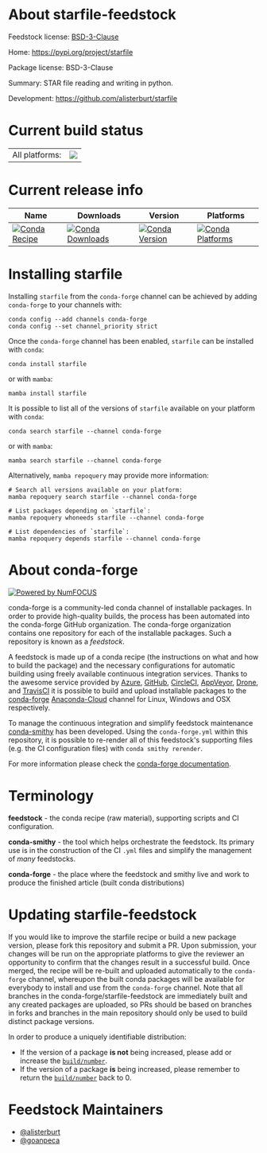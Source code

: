 About starfile-feedstock
========================

Feedstock license: [BSD-3-Clause](https://github.com/conda-forge/starfile-feedstock/blob/main/LICENSE.txt)

Home: https://pypi.org/project/starfile

Package license: BSD-3-Clause

Summary: STAR file reading and writing in python.

Development: https://github.com/alisterburt/starfile

Current build status
====================


<table><tr><td>All platforms:</td>
    <td>
      <a href="https://dev.azure.com/conda-forge/feedstock-builds/_build/latest?definitionId=15156&branchName=main">
        <img src="https://dev.azure.com/conda-forge/feedstock-builds/_apis/build/status/starfile-feedstock?branchName=main">
      </a>
    </td>
  </tr>
</table>

Current release info
====================

| Name | Downloads | Version | Platforms |
| --- | --- | --- | --- |
| [![Conda Recipe](https://img.shields.io/badge/recipe-starfile-green.svg)](https://anaconda.org/conda-forge/starfile) | [![Conda Downloads](https://img.shields.io/conda/dn/conda-forge/starfile.svg)](https://anaconda.org/conda-forge/starfile) | [![Conda Version](https://img.shields.io/conda/vn/conda-forge/starfile.svg)](https://anaconda.org/conda-forge/starfile) | [![Conda Platforms](https://img.shields.io/conda/pn/conda-forge/starfile.svg)](https://anaconda.org/conda-forge/starfile) |

Installing starfile
===================

Installing `starfile` from the `conda-forge` channel can be achieved by adding `conda-forge` to your channels with:

```
conda config --add channels conda-forge
conda config --set channel_priority strict
```

Once the `conda-forge` channel has been enabled, `starfile` can be installed with `conda`:

```
conda install starfile
```

or with `mamba`:

```
mamba install starfile
```

It is possible to list all of the versions of `starfile` available on your platform with `conda`:

```
conda search starfile --channel conda-forge
```

or with `mamba`:

```
mamba search starfile --channel conda-forge
```

Alternatively, `mamba repoquery` may provide more information:

```
# Search all versions available on your platform:
mamba repoquery search starfile --channel conda-forge

# List packages depending on `starfile`:
mamba repoquery whoneeds starfile --channel conda-forge

# List dependencies of `starfile`:
mamba repoquery depends starfile --channel conda-forge
```


About conda-forge
=================

[![Powered by
NumFOCUS](https://img.shields.io/badge/powered%20by-NumFOCUS-orange.svg?style=flat&colorA=E1523D&colorB=007D8A)](https://numfocus.org)

conda-forge is a community-led conda channel of installable packages.
In order to provide high-quality builds, the process has been automated into the
conda-forge GitHub organization. The conda-forge organization contains one repository
for each of the installable packages. Such a repository is known as a *feedstock*.

A feedstock is made up of a conda recipe (the instructions on what and how to build
the package) and the necessary configurations for automatic building using freely
available continuous integration services. Thanks to the awesome service provided by
[Azure](https://azure.microsoft.com/en-us/services/devops/), [GitHub](https://github.com/),
[CircleCI](https://circleci.com/), [AppVeyor](https://www.appveyor.com/),
[Drone](https://cloud.drone.io/welcome), and [TravisCI](https://travis-ci.com/)
it is possible to build and upload installable packages to the
[conda-forge](https://anaconda.org/conda-forge) [Anaconda-Cloud](https://anaconda.org/)
channel for Linux, Windows and OSX respectively.

To manage the continuous integration and simplify feedstock maintenance
[conda-smithy](https://github.com/conda-forge/conda-smithy) has been developed.
Using the ``conda-forge.yml`` within this repository, it is possible to re-render all of
this feedstock's supporting files (e.g. the CI configuration files) with ``conda smithy rerender``.

For more information please check the [conda-forge documentation](https://conda-forge.org/docs/).

Terminology
===========

**feedstock** - the conda recipe (raw material), supporting scripts and CI configuration.

**conda-smithy** - the tool which helps orchestrate the feedstock.
                   Its primary use is in the construction of the CI ``.yml`` files
                   and simplify the management of *many* feedstocks.

**conda-forge** - the place where the feedstock and smithy live and work to
                  produce the finished article (built conda distributions)


Updating starfile-feedstock
===========================

If you would like to improve the starfile recipe or build a new
package version, please fork this repository and submit a PR. Upon submission,
your changes will be run on the appropriate platforms to give the reviewer an
opportunity to confirm that the changes result in a successful build. Once
merged, the recipe will be re-built and uploaded automatically to the
`conda-forge` channel, whereupon the built conda packages will be available for
everybody to install and use from the `conda-forge` channel.
Note that all branches in the conda-forge/starfile-feedstock are
immediately built and any created packages are uploaded, so PRs should be based
on branches in forks and branches in the main repository should only be used to
build distinct package versions.

In order to produce a uniquely identifiable distribution:
 * If the version of a package **is not** being increased, please add or increase
   the [``build/number``](https://docs.conda.io/projects/conda-build/en/latest/resources/define-metadata.html#build-number-and-string).
 * If the version of a package **is** being increased, please remember to return
   the [``build/number``](https://docs.conda.io/projects/conda-build/en/latest/resources/define-metadata.html#build-number-and-string)
   back to 0.

Feedstock Maintainers
=====================

* [@alisterburt](https://github.com/alisterburt/)
* [@goanpeca](https://github.com/goanpeca/)

